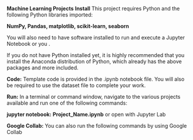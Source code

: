 **Machine Learning Projects**
**Install**
This project requires Python and the following Python libraries imported:

**NumPy,
Pandas,
matplotlib,
scikit-learn,
seaborn**

You will also need to have software installed to run and execute a Jupyter Notebook or you .

If you do not have Python installed yet, it is highly recommended that you install the Anaconda distribution of Python, which already has the above packages and more included.

**Code:**
Template code is provided in the .ipynb notebook file. You will also be required to use the  dataset file to complete your work.

**Run:**
In a terminal or command window, navigate to the various projects available and run one of the following commands:

**jupyter notebook:** **Project_Name.ipynb**
or open with Jupyter Lab

**Google Collab:**
You can also run the following commands by using Google Collab
